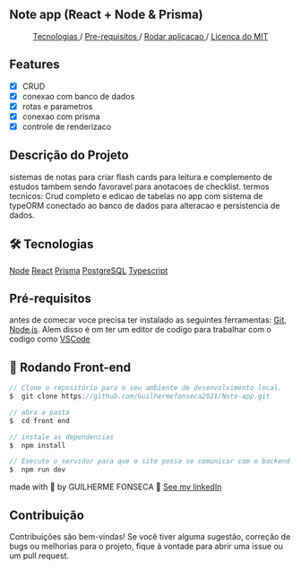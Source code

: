 ## Note app (React + Node & Prisma)


<div style="text-align:center">
    <a href="#🛠️-tecnologias"> Tecnologias </a> / 
    <a href="#pré-requisitos"> Pre-requisitos </a> / 
    <a href="#🎲-rodando-front-end"> Rodar aplicacao </a> / 
    <a href="#contribuição"> Licenca do MIT </a>
</div>


## Features

* [x] CRUD
* [x] conexao com banco de dados
* [x] rotas e parametros
* [x] conexao com prisma
* [x] controle de renderizaco

## Descrição do Projeto

sistemas de notas para criar flash cards para leitura e complemento de estudos tambem sendo favoravel para anotacoes de checklist.
termos tecnicos: Crud completo e edicao de tabelas no app com sistema de typeORM conectado ao banco de dados para alteracao e persistencia de dados.

## 🛠️ Tecnologias 

[Node](https://nodejs.org/en)
[React](https://pt-br.legacy.reactjs.org/)
[Prisma](https://www.prisma.io/)
[PostgreSQL](https://customer.elephantsql.com/instance)
[Typescript](https://www.typescriptlang.org/)

## Pré-requisitos

antes de comecar voce precisa ter instalado as seguintes ferramentas:
[Git](https://git-scm.com), [Node.js](https://nodejs.org/en/).
Alem disso é om ter um editor de codigo para trabalhar com o codigo como [VSCode](https://code.visualstudio.com/)

## 🎲 Rodando Front-end

```js
// Clone o repositório para o seu ambiente de desenvolvimento local.
$  git clone https://github.com/Guilhermefonseca2021/Note-app.git

// abra a pasta
$  cd front end

// instale as dependencias
$  npm install

// Execute o servidor para que o site possa se comunicar com o backend.
$  npm run dev
```


made with 💜 by GUILHERME FONSECA 👋 [See my linkedIn](www.linkedin.com/in/guilherme-fonseca-dos-santos-a49594207)


## Contribuição

Contribuições são bem-vindas! Se você tiver alguma sugestão, correção de bugs ou melhorias para o projeto, fique à vontade para abrir uma issue ou um pull request.